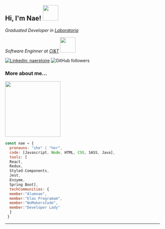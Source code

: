 <h2> Hi, I'm Nae! <img src="https://media.giphy.com/media/2m1WUiwkhg0zVFlw7d/giphy.gif" width="50"></h2>


<p>
  <em>
    Graduated Developer in  <a href="https://www.laboratoria.la/br">Laboratoria</a>
</em>
</p>

<p>
  <em>
   Software Enginner at <a href="https://ciandt.com/br/pt-br/sobre-nos">CI&T</a>
    <img src="https://media.giphy.com/media/zcAe5PjguKsqVKqjuw/giphy.gif" width="50">
</em>
</p>



[![Linkedin: naereloire](https://img.shields.io/badge/-naereloire-blue?style=flat-square&logo=Linkedin&logoColor=white&link=https://www.linkedin.com/in/naereloire/)](https://www.linkedin.com/in/naere-loire/)
![GitHub followers](https://img.shields.io/github/followers/naereloire?style=social)

 
 <h3>More about me... </h3>  
 
 <img src="https://media.giphy.com/media/tKnKL3bc6WB4R4VM1o/giphy.gif" width="180"> 

```javascript
const nae = {
  pronouns: "she" | "her",
  code: [Javascript, Node, HTML, CSS, SASS, Java],
  tools: [
  React, 
  Redux,  
  Styled-Components, 
  Jest, 
  Enzyme, 
  Spring Boot],
  techCommunities: {
  member:"Alumnae",
  member:"Elas Programam",
  member:"WoMakersCode",
  member:"Developer Lady"
  }
 }
```



---


